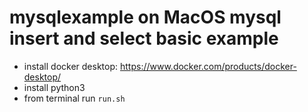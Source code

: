 # mysqlexample on MacOS mysql insert and select basic example
- install docker desktop: https://www.docker.com/products/docker-desktop/
- install python3
- from terminal run `run.sh`
